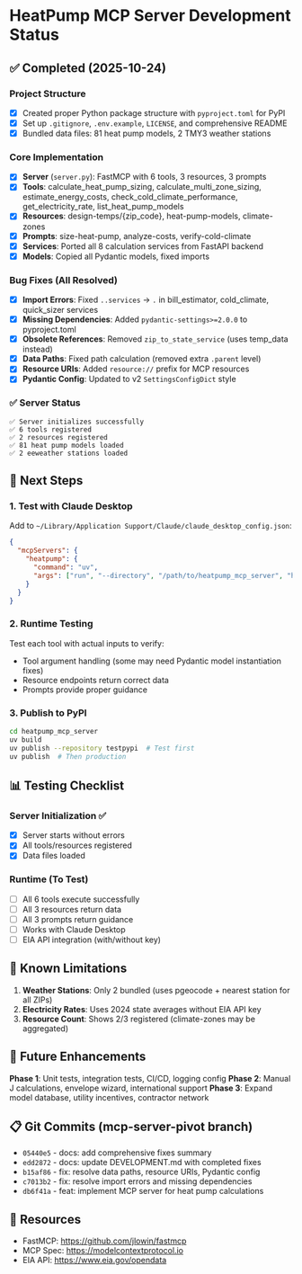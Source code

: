 # HeatPump MCP Server Development Status

## ✅ Completed (2025-10-24)

### Project Structure
- [x] Created proper Python package structure with `pyproject.toml` for PyPI
- [x] Set up `.gitignore`, `.env.example`, `LICENSE`, and comprehensive README
- [x] Bundled data files: 81 heat pump models, 2 TMY3 weather stations

### Core Implementation
- [x] **Server** (`server.py`): FastMCP with 6 tools, 3 resources, 3 prompts
- [x] **Tools**: calculate_heat_pump_sizing, calculate_multi_zone_sizing, estimate_energy_costs, check_cold_climate_performance, get_electricity_rate, list_heat_pump_models
- [x] **Resources**: design-temps/{zip_code}, heat-pump-models, climate-zones
- [x] **Prompts**: size-heat-pump, analyze-costs, verify-cold-climate
- [x] **Services**: Ported all 8 calculation services from FastAPI backend
- [x] **Models**: Copied all Pydantic models, fixed imports

### Bug Fixes (All Resolved)
- [x] **Import Errors**: Fixed `..services` → `.` in bill_estimator, cold_climate, quick_sizer services
- [x] **Missing Dependencies**: Added `pydantic-settings>=2.0.0` to pyproject.toml
- [x] **Obsolete References**: Removed `zip_to_state_service` (uses temp_data instead)
- [x] **Data Paths**: Fixed path calculation (removed extra `.parent` level)
- [x] **Resource URIs**: Added `resource://` prefix for MCP resources
- [x] **Pydantic Config**: Updated to v2 `SettingsConfigDict` style

### ✅ Server Status
```
✅ Server initializes successfully
✅ 6 tools registered
✅ 2 resources registered  
✅ 81 heat pump models loaded
✅ 2 eeweather stations loaded
```

## 🔨 Next Steps

### 1. Test with Claude Desktop
Add to `~/Library/Application Support/Claude/claude_desktop_config.json`:
```json
{
  "mcpServers": {
    "heatpump": {
      "command": "uv",
      "args": ["run", "--directory", "/path/to/heatpump_mcp_server", "heatpump-mcp-server"]
    }
  }
}
```

### 2. Runtime Testing
Test each tool with actual inputs to verify:
- Tool argument handling (some may need Pydantic model instantiation fixes)
- Resource endpoints return correct data
- Prompts provide proper guidance

### 3. Publish to PyPI
```bash
cd heatpump_mcp_server
uv build
uv publish --repository testpypi  # Test first
uv publish  # Then production
```

## 📊 Testing Checklist

### Server Initialization ✅
- [x] Server starts without errors
- [x] All tools/resources registered
- [x] Data files loaded

### Runtime (To Test)
- [ ] All 6 tools execute successfully
- [ ] All 3 resources return data
- [ ] All 3 prompts return guidance
- [ ] Works with Claude Desktop
- [ ] EIA API integration (with/without key)

## 🐛 Known Limitations

1. **Weather Stations**: Only 2 bundled (uses pgeocode + nearest station for all ZIPs)
2. **Electricity Rates**: Uses 2024 state averages without EIA API key
3. **Resource Count**: Shows 2/3 registered (climate-zones may be aggregated)

## 🚀 Future Enhancements

**Phase 1**: Unit tests, integration tests, CI/CD, logging config
**Phase 2**: Manual J calculations, envelope wizard, international support
**Phase 3**: Expand model database, utility incentives, contractor network

## 📋 Git Commits (mcp-server-pivot branch)

- `05440e5` - docs: add comprehensive fixes summary
- `edd2872` - docs: update DEVELOPMENT.md with completed fixes
- `b15af86` - fix: resolve data paths, resource URIs, Pydantic config
- `c7013b2` - fix: resolve import errors and missing dependencies
- `db6f41a` - feat: implement MCP server for heat pump calculations

## 🔗 Resources

- FastMCP: https://github.com/jlowin/fastmcp
- MCP Spec: https://modelcontextprotocol.io
- EIA API: https://www.eia.gov/opendata
